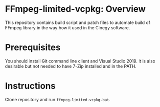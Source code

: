 # FFmpeg-limited-vcpkg: Overview

This repository contains build script and patch files to automate build of FFmpeg library in the way how it used in the Cinegy software.

# Prerequisites

You should install Git command line client and Visual Studio 2019. It is also desirable but not needed to have 7-Zip installed and in the PATH.

# Instructions

Clone repository and run ```ffmpeg-limited-vcpkg.bat```.